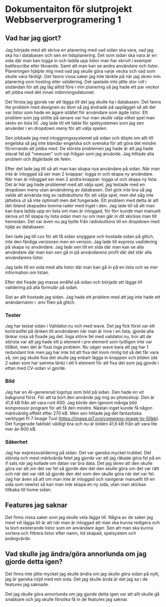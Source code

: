 # Dokumentaiton för slutprojekt Webbserverprogramering 1

## Vad har jag gjort?
Jag började med att skriva en planering med vad sidan ska vara, vad jag ska ha i databasen och sen en tidsplanering. Det som sidan ska vara är en sida där man kan logga in och ladda upp listor man har skrivit i exempel battlescribe eller liknande. Samt att man kan se andra användare och listor. Planeringen hjälpte mig med vad jag skulle göra varje vecka och vad som skulle vara färdigt. Det fanns vissa saker jag inte tänkte på när jag skrev min planering som hosting eller validering. Det spelade inte jätte stor roll i slutändan för att jag låg alltid före i min planering så jag hade ett par veckor att jobba med det innan inlämningsdatumet. 

Det första jag gjorde var att lägga till det jag skulle ha i databasen. Det fanns lite problem med designen av dom så jag ändrade på upplägget så att det var listor som hade en ägare istället för användare som ägde listor. Ett problem som jag stötte på senare var hur man skulle välja vilket spel man skrev en lista till. Jag lade till ett table för spelsystemen som jag sen använder i en dropdown meny för att välja spelen.

Sen jobbade jag med inloggningssystemet på sidan och döpte om allt till engelska så jag inte blandar engelska och svenska för att göra det mindre förvirrande att jobba med. De största problemen jag hade är att jag hade stavat fel på "newuser" och sql-frågan som jag använde. Jag hittade alla problem och åtgärdade de felen. 

Efter det lade jag till så att man kan skapa nya användare på sidan. När man inte är inloggad så ser man 2 knappar: logga in och skapa ny användare. När man är inloggad ser man 2 andra knappar: logga ut och skapa ny lista. Det är här jag hade problemet med att välja spel, jag testade med en dropdown meny utan användning av databasen. Det gick inte bra så jag valde att använda mig av radiobuttons för att välja spel, men det såg inte jättebra ut så inte optimalt men det fungerade. Ett problem med detta är att det ibland skapades tomma rader med inget i den. Jag lade till så att man kan bara ladda upp en lista om man är inloggad, för förr kunde man manuelt skriva url till skapa ny lista sidan men nu om man går in dit skickas man till hemsidan. Det var även nu jag bytte från radiobuttons till en dropdown med hjälp av databasen. 

Sen lade jag till css för att få sidan snyggare och hostade sidan på glitch, inte den färdiga versionen men en version. Jag lade till express vadidering på skapa ny användare. Jag lade sen till en sida där man kan se alla användare där man kan sen gå in på användarens profil där det står alla användarens listor. 

Jag lade till en sida med alla listor där man kan gå in på en lista och se mer information om listan. 

Efter det fixade jag massa småfel på sidan och började att lägga till validering på alla formulär på sidan.

Sist av allt hostade jag sidan. Jag hade ett problem med att jag inte hade ett anändarnamn i .env filen på glitch.

### Tester
Jag har testat sidan i Validator.nu och med wave. Det jag fick först var ett kontrastfel på länken till användaren när man är inne i en lista, gjorde alla länkar rosa så fixade jag det. Inga större fel med validator.nu, tror att de största var att jag hade ett p element i pre element som tydligen inte var tillåtet, men det är fixat inga problem. Nu säger wave bara att jag har 1 redundant link men jag har inte tid att fixa det inom rimlig tid så det får vara så, om jag skulle fixa det skulle jag enbart lägga in knappen och bilden (de 2 saker som har samma länk) i ett li element för att fixa det som jag gjorde i ettan med CV-sidan vi gjorde.

### Bild
Jag har en AI-genererad logotyp som bild på sidan. Den hade en vit bakgrund först. För att ta bort den använde jag mig av photoshop. Den är 41,6 kB från att vara runt 600. Jag körde den igenom många bild kompressor program för att få den mindre. Nästan inget kunde få någon märkvärdig effekt efter 270 kB. Men sen hittade jag det fantastiska verktyget Pi 7 Image Tool (https://image.pi7.org/compress-image-to-50kb). Det fungerade faktiskt väldigt bra och nu är bilden 41,6 kB från att vara lite mer än 600 kB.

### Säkerhet
Jag har expressvalidering på sidan. Det var ganska mycket trubbel. Det största och mest märkvärda felet jag gjorde var att jag råkade göra fel på en if sats när jag kollade om datan var bra data. Det jag skrev att den skulle göra var att om det var fel så gjorde den det den skulle göra om det var rätt och när det var rätt så gjorde den det som den skulle göra när det var fel. Jag har även så att om man inte är inloggad och navigerar manuellt till en sida som newlist så kan man inte skapa en ny sida, utan man skickas tillbaka till home sidan.

## Features jag saknar
Det finns vissa saker som jag skulle vela lägga till. Några av de saker jag mest vill lägga till är att när man är inloggad att man ska kunna redigera och ta bort existerande listor som en användare äger. Sen att man ska kunna sortera och filtrera listor efter namn, tid skapad, spelsystem och poängvärde.

## Vad skulle jag ändra/göra annorlunda om jag gjorde detta igen?
Det finns inte jätte mycket jag skulle ändra om jag skulle göra sidan på nytt, jag är ganska nöjd med min sida. Det jag skulle ända är det jag sa i de features jag saknade.

Det jag skulle göra annorlunda om jag gjorde detta igen var att allt skulle gå snabbare och jag skulle försöka få in de features jag saknar.